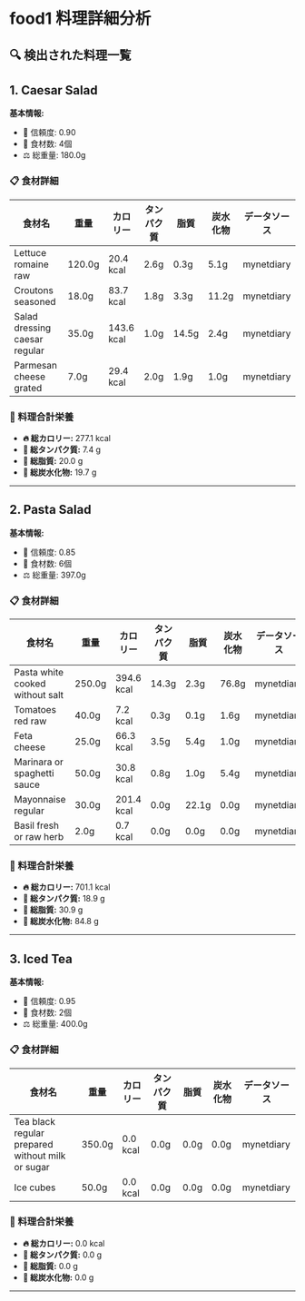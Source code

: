 # food1 料理詳細分析

## 🔍 検出された料理一覧

## 1. Caesar Salad

**基本情報:**
- 🎯 信頼度: 0.90
- 🥕 食材数: 4個
- ⚖️ 総重量: 180.0g

### 📋 食材詳細

| 食材名 | 重量 | カロリー | タンパク質 | 脂質 | 炭水化物 | データソース |
|--------|------|----------|------------|------|----------|--------------|
| Lettuce romaine raw | 120.0g | 20.4 kcal | 2.6g | 0.3g | 5.1g | mynetdiary |
| Croutons seasoned | 18.0g | 83.7 kcal | 1.8g | 3.3g | 11.2g | mynetdiary |
| Salad dressing caesar regular | 35.0g | 143.6 kcal | 1.0g | 14.5g | 2.4g | mynetdiary |
| Parmesan cheese grated | 7.0g | 29.4 kcal | 2.0g | 1.9g | 1.0g | mynetdiary |

### 🔢 料理合計栄養

- **🔥 総カロリー:** 277.1 kcal
- **🥩 総タンパク質:** 7.4 g
- **🧈 総脂質:** 20.0 g
- **🍞 総炭水化物:** 19.7 g

---

## 2. Pasta Salad

**基本情報:**
- 🎯 信頼度: 0.85
- 🥕 食材数: 6個
- ⚖️ 総重量: 397.0g

### 📋 食材詳細

| 食材名 | 重量 | カロリー | タンパク質 | 脂質 | 炭水化物 | データソース |
|--------|------|----------|------------|------|----------|--------------|
| Pasta white cooked without salt | 250.0g | 394.6 kcal | 14.3g | 2.3g | 76.8g | mynetdiary |
| Tomatoes red raw | 40.0g | 7.2 kcal | 0.3g | 0.1g | 1.6g | mynetdiary |
| Feta cheese | 25.0g | 66.3 kcal | 3.5g | 5.4g | 1.0g | mynetdiary |
| Marinara or spaghetti sauce | 50.0g | 30.8 kcal | 0.8g | 1.0g | 5.4g | mynetdiary |
| Mayonnaise regular | 30.0g | 201.4 kcal | 0.0g | 22.1g | 0.0g | mynetdiary |
| Basil fresh or raw herb | 2.0g | 0.7 kcal | 0.0g | 0.0g | 0.0g | mynetdiary |

### 🔢 料理合計栄養

- **🔥 総カロリー:** 701.1 kcal
- **🥩 総タンパク質:** 18.9 g
- **🧈 総脂質:** 30.9 g
- **🍞 総炭水化物:** 84.8 g

---

## 3. Iced Tea

**基本情報:**
- 🎯 信頼度: 0.95
- 🥕 食材数: 2個
- ⚖️ 総重量: 400.0g

### 📋 食材詳細

| 食材名 | 重量 | カロリー | タンパク質 | 脂質 | 炭水化物 | データソース |
|--------|------|----------|------------|------|----------|--------------|
| Tea black regular prepared without milk or sugar | 350.0g | 0.0 kcal | 0.0g | 0.0g | 0.0g | mynetdiary |
| Ice cubes | 50.0g | 0.0 kcal | 0.0g | 0.0g | 0.0g | mynetdiary |

### 🔢 料理合計栄養

- **🔥 総カロリー:** 0.0 kcal
- **🥩 総タンパク質:** 0.0 g
- **🧈 総脂質:** 0.0 g
- **🍞 総炭水化物:** 0.0 g

---

